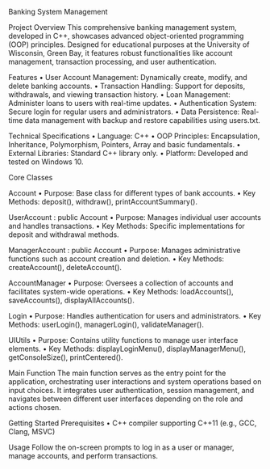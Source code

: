 Banking System Management 

Project Overview
This comprehensive banking management system, developed in C++, showcases advanced object-oriented programming (OOP) principles. Designed for educational purposes at the University of Wisconsin, Green Bay, it features robust functionalities like account management, transaction processing, and user authentication.





Features
•	User Account Management: Dynamically create, modify, and delete banking accounts.
•	Transaction Handling: Support for deposits, withdrawals, and viewing transaction history.
•	Loan Management: Administer loans to users with real-time updates.
•	Authentication System: Secure login for regular users and administrators.
•	Data Persistence: Real-time data management with backup and restore capabilities using users.txt.





Technical Specifications
•	Language: C++
•	OOP Principles: Encapsulation, Inheritance, Polymorphism, Pointers, Array and basic fundamentals.
•	External Libraries: Standard C++ library only.
•	Platform: Developed and tested on Windows 10.






Core Classes

Account
•	Purpose: Base class for different types of bank accounts.
•	Key Methods: deposit(), withdraw(), printAccountSummary().

UserAccount : public Account
•	Purpose: Manages individual user accounts and handles transactions.
•	Key Methods: Specific implementations for deposit and withdrawal methods.

ManagerAccount : public Account
•	Purpose: Manages administrative functions such as account creation and deletion.
•	Key Methods: createAccount(), deleteAccount().

AccountManager
•	Purpose: Oversees a collection of accounts and facilitates system-wide operations.
•	Key Methods: loadAccounts(), saveAccounts(), displayAllAccounts().

Login
•	Purpose: Handles authentication for users and administrators.
•	Key Methods: userLogin(), managerLogin(), validateManager().

UIUtils
•	Purpose: Contains utility functions to manage user interface elements.
•	Key Methods: displayLoginMenu(), displayManagerMenu(), getConsoleSize(), printCentered().




Main Function
The main function serves as the entry point for the application, orchestrating user interactions and system operations based on input choices. It integrates user authentication, session management, and navigates between different user interfaces depending on the role and actions chosen.




Getting Started
Prerequisites
•	C++ compiler supporting C++11 (e.g., GCC, Clang, MSVC)



Usage
Follow the on-screen prompts to log in as a user or manager, manage accounts, and perform transactions.

